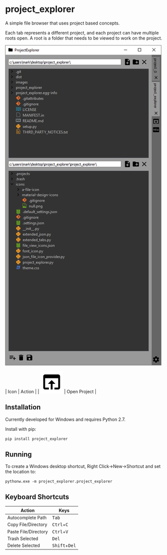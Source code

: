 # project_explorer
A simple file browser that uses project based concepts.

Each tab represents a different project, and each project can have multiple roots open. A root is a folder that needs to be viewed to work on the project.

![alt text](images/screenshot_1.png "Screenshot")

| Icon | Action |
| ![alt text](project_explorer/icons/material-design-icons/action/drawable-xxxhdpi/ic_open_in_browser_black_18dp.png "Open Project") | Open Project |

## Installation

Currently developed for Windows and requires Python 2.7.

Install with pip:

```bash
pip install project_explorer
```

## Running

To create a Windows desktop shortcut, Right Click->New->Shortcut and set the location to:

```
pythonw.exe -m project_explorer.project_explorer
```

## Keyboard Shortcuts

| Action               | Keys                            |
| -------------------- | ------------------------------- |
| Autocomplete Path    | <kbd>Tab</kbd>                  |
| Copy File/Directory  | <kbd>Ctrl</kbd>+<kbd>C</kbd>    |
| Paste File/Directory | <kbd>Ctrl</kbd>+<kbd>V</kbd>    |
| Trash Selected       | <kbd>Del</kbd>                  |
| Delete Selected      | <kbd>Shift</kbd>+<kbd>Del</kbd> |
